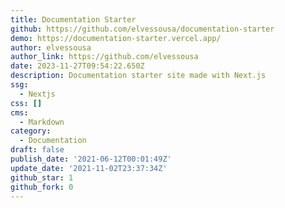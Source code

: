 ```yaml
---
title: Documentation Starter
github: https://github.com/elvessousa/documentation-starter
demo: https://documentation-starter.vercel.app/
author: elvessousa
author_link: https://github.com/elvessousa
date: 2023-11-27T09:54:22.650Z
description: Documentation starter site made with Next.js
ssg:
  - Nextjs
css: []
cms:
  - Markdown
category:
  - Documentation
draft: false
publish_date: '2021-06-12T00:01:49Z'
update_date: '2021-11-02T23:37:34Z'
github_star: 1
github_fork: 0
---
```

